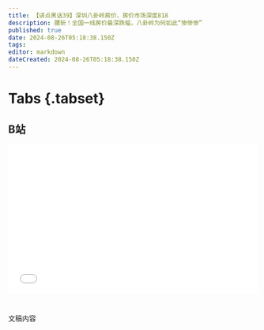 ```yaml
---
title: 【讲点黑话39】深圳八卦岭房价，房价市场深度818
description: 腰斩！全国一线房价最深跌幅，八卦岭为何如此“惨惨惨”
published: true
date: 2024-08-26T05:18:38.150Z
tags: 
editor: markdown
dateCreated: 2024-08-26T05:18:38.150Z
---
```


# Tabs {.tabset}

## B站

<div style="position: relative; padding: 30% 45%;">
<iframe style="position: absolute; width: 100%; height: 100%; left: 0; top: 0;" src="//player.bilibili.com/player.html?&bvid=BV号&page=1&as_wide=1&high_quality=1&danmaku=1&autoplay=0" scrolling="no" border="0" frameborder="no" framespacing="0" allowfullscreen="true"></iframe>
</div>


#

文稿内容